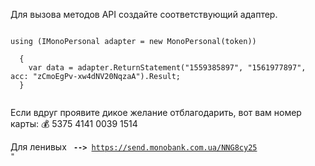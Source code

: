 Для вызова методов API создайте соответствующий адаптер.

<code>
using (IMonoPersonal adapter = new MonoPersonal(token))<br/>
  {  
    var data = adapter.ReturnStatement("1559385897", "1561977897", acc: "zCmoEgPv-xw4dNV20NqzaA").Result;    
  }
  
</code>

Если вдруг проявите дикое желание отблагодарить, вот вам номер карты:
💰 5375 4141 0039 1514

Для ленивых <code> <b>--></b> https://send.monobank.com.ua/NNG8cy25 "</code>
